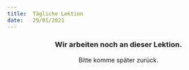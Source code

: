 ```yaml
---
title:  Tägliche Lektion
date:   29/01/2021
---
```


### <center>Wir arbeiten noch an dieser Lektion.</center>
<center>Bitte komme später zurück.</center>